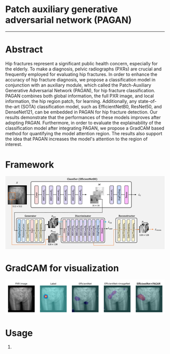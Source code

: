 # Patch auxiliary generative adversarial network (PAGAN)


---
# Abstract
Hip fractures represent a significant public health concern, especially for the elderly. To make a diagnosis, pelvic radiographs (PXRs) are crucial and frequently employed for evaluating hip fractures. In order to enhance the accuracy of hip fracture diagnosis, we propose a classification model in conjunction with an auxiliary module, which called the Patch-Auxiliary Generative Adversarial Network (PAGAN), for hip fracture classification. PAGAN combines both global information, the full PXR image, and local information, the hip region patch, for learning. Additionally, any state-of-the-art (SOTA) classification model, such as EfficientNetB0, ResNet50, and DenseNet121, can be embedded in PAGAN for hip fracture detection. Our results demonstrate that the performances of these models improves after adopting PAGAN. Furthermore, in order to evaluate the explainability of the classification model after integrating PAGAN, we propose a GradCAM based method for quantifying the model attention region. The results also support the idea that PAGAN increases the model's attention to the region of interest.




# Framework

<p align="center">
  <img src="https://github.com/NYCUciflab/PAGAN_PXR/blob/main/figure/framework.png" />
</p>



# GradCAM for visualization

<p align="center">
  <img src="https://github.com/NYCUciflab/PAGAN_PXR/blob/main/figure/PXR_heatmap.png" />
</p>




# Usage

1. 
```

```